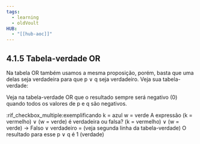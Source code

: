 ```yaml
---
tags:
  - learning
  - oldVoult
HUB:
  - "[[hub-aoc]]"
---
```

## 4.1.5 Tabela-verdade OR

Na tabela OR também usamos a mesma proposição, porém, basta que uma delas seja verdadeira para que p ∨ q seja verdadeiro. Veja sua tabela-verdade:


Veja na tabela-verdade OR que o resultado sempre será negativo (0) quando todos os valores de p e q são negativos.

:rif_checkbox_multiple:exemplificando
k = azul w = verde A expressão (k = vermelho) ∨ (w = verde) é verdadeira ou falsa? (k = vermelho) ∨ (w = verde) → Falso ∨ verdadeiro = (veja segunda linha da tabela-verdade) O resultado para esse p ∨ q é 1 (verdade)